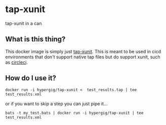 # tap-xunit
tap-xunit in a can

## What is this thing?
This docker image is simply just [tap-xunit](https://www.npmjs.com/package/tap-xunit). This is meant to be used in cicd environments that don't support native tap files but do support xunit, such as [circleci](https://circleci.com/docs/2.0/collect-test-data/#ava-for-nodejs).

## How do I use it?
```
docker run -i hypergig/tap-xunit <  test_results.tap | tee test_results.xml
```
or if you want to skip a step you can just pipe it...
```
bats -t my_test.bats | docker run -i hypergig/tap-xunit | tee test_results.xml
```
